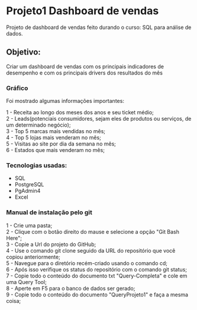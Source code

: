 # Projeto1 Dashboard de vendas
Projeto de dashboard de vendas feito durando o curso: SQL para análise de dados.</br>

## Objetivo:

Criar um dashboard de vendas com os principais indicadores de desempenho e com os principais drivers dos resultados do mês

### Gráfico

Foi mostrado algumas informações importantes:

1 - Receita ao longo dos meses dos anos e seu ticket médio;</br>
2 - Leads(potenciais consumidores, sejam eles de produtos ou serviços, de um determinado negócio);</br>
3 - Top 5 marcas mais vendidas no mês;</br>
4 - Top 5 lojas  mais venderam no mês;</br>
5 - Visitas ao site por dia da semana no mês;</br>
6 - Estados que mais venderam no mês;</br>

### Tecnologias usadas:

- SQL
- PostgreSQL
- PgAdmin4
- Excel

### Manual de instalação pelo git

1 - Crie uma pasta;</br>
2 - Clique com o botão direito do mause e selecione a opção "Git Bash Here";</br>
3 - Copie a Url do projeto do GitHub;</br>
4 - Use o comando git clone seguido da URL do repositório que você copiou anteriormente;</br>
5 - Navegue para o diretório recém-criado usando o comando cd;</br>
6 - Após isso verifique os status do repositório com o comando git status;</br>
7 - Copie todo o conteúdo do documento txt "Query-Completa" e cole em uma Query Tool;</br>
8 - Aperte em F5 para o banco de dados ser gerado;</br>
9 - Copie todo o conteúdo do documento "QueryProjeto1" e faça a mesma coisa;</br>
